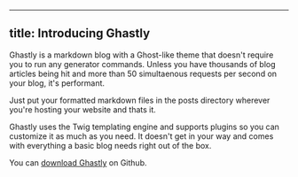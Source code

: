 -----
title: Introducing Ghastly
-----


Ghastly is a markdown blog with a Ghost-like theme that doesn't require you to run any generator commands. Unless you have thousands of blog articles being hit and more than 50 simultaenous requests per second on your blog, it's performant. 

Just put your formatted markdown files in the posts directory wherever you're hosting your website and thats it.

Ghastly uses the Twig templating engine and supports plugins so you can customize it as much as you need. It doesn't get in your way and comes with everything a basic blog needs right out of the box.

You can [download Ghastly](https://github.com/chrisgillis/Ghastly) on Github.
